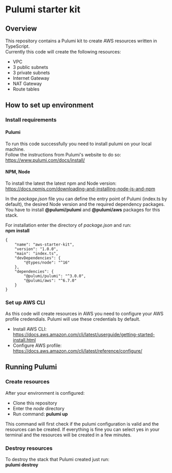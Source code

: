 # Pulumi starter kit

## Overview
This repository contains a Pulumi kit to create AWS resources written in TypeScript.  
Currently this code will create the following resources:
- VPC
- 3 public subnets
- 3 private subnets
- Internet Gateway
- NAT Gateway
- Route tables  

## How to set up environment

### Install requirements
#### Pulumi
To run this code successfully you need to install pulumi on your local machine.  
Follow the instructions from Pulumi's website to do so:  
https://www.pulumi.com/docs/install/  

#### NPM, Node
  
To install the latest the latest npm and Node version:  
https://docs.npmjs.com/downloading-and-installing-node-js-and-npm
  
In the _package.json_ file you can define the entry point of Pulumi (index.ts by default), the desired Node version and the required dependency packages.  
You have to install **@pulumi/pulumi** and **@pulumi/aws** packages for this stack.  
  
For installation enter the directory of _package.json_ and run:  
**npm install**

  
```
{
    "name": "aws-starter-kit",
    "version": "1.0.0",
    "main": "index.ts",
    "devDependencies": {
        "@types/node": "^16"
    },
    "dependencies": {
        "@pulumi/pulumi": "^3.0.0",
        "@pulumi/aws": "^6.7.0"
    }
}

```

### Set up AWS CLI
As this code will create resources in AWS you need to configure your AWS profile credendials. Pulumi will use these credentials by default.
- Install AWS CLI: https://docs.aws.amazon.com/cli/latest/userguide/getting-started-install.html
- Configure AWS profile: https://docs.aws.amazon.com/cli/latest/reference/configure/

## Running Pulumi
### Create resources
After your environment is configured:
- Clone this repository
- Enter the _node_ directory
- Run command: **pulumi up**  
  
This command will first check if the pulumi configuration is valid and the resources can be created. If everything is fine you can select yes in your terminal and the resources will be created in a few minutes.

### Destroy resources
To destroy the stack that Pulumi created just run:  
**pulumi destroy**